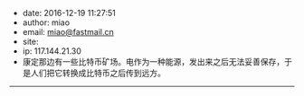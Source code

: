 - date: 2016-12-19 11:27:51
- author: miao
- email: miao@fastmail.cn
- site: 
- ip: 117.144.21.30
- 康定那边有一些比特币矿场。电作为一种能源，发出来之后无法妥善保存，于是人们把它转换成比特币之后传到远方。
- - - - - - - - - - - - - - - -
